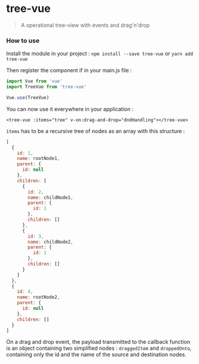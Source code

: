 # tree-vue

> A operational tree-view with events and drag'n'drop

### How to use

Install the module in your project :
`npm install --save tree-vue` or `yarn add tree-vue`

Then register the component if in your main.js file :
```javascript
import Vue from 'vue'
import TreeVue from 'tree-vue'

Vue.use(TreeVue)
```

You can now use it everywhere in your application :
```
<tree-vue :items="tree" v-on:drag-and-drop="dndHandling"></tree-vue>
```

`ìtems` has to be a recursive tree of nodes as an array with this structure :
```javascript
[
  {
    id: 1,
    name: rootNode1,
    parent: {
      id: null
    },
    children: [
      {
        id: 2,
        name: childNode1,
        parent: {
          id: 1
        },
        children: []
      },
      {
        id: 3,
        name: childNode2,
        parent: {
          id: 1
        },
        children: []
      }
    ]
  },
  {
    id: 4,
    name: rootNode2,
    parent: {
      id: null
    },
    children: []
  }
]
```

On a drag and drop event, the payload transmitted to the callback function is an object containing two simplified nodes :
`draggedItem` and `droppedOnto`, containing only the id and the name of the source and destination nodes.
